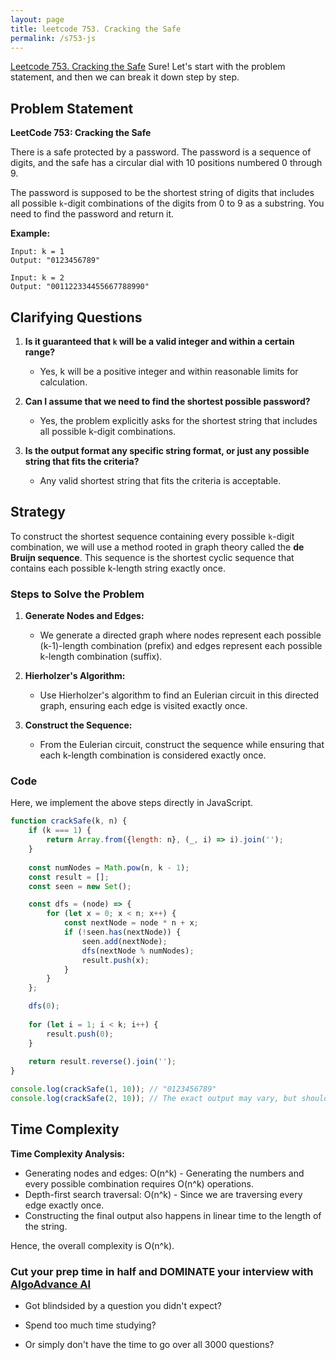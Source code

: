 ```yaml
---
layout: page
title: leetcode 753. Cracking the Safe
permalink: /s753-js
---
```

[Leetcode 753. Cracking the Safe](https://algoadvance.github.io/algoadvance/l753)
Sure! Let's start with the problem statement, and then we can break it down step by step.

## Problem Statement

**LeetCode 753: Cracking the Safe**

There is a safe protected by a password. The password is a sequence of digits, and the safe has a circular dial with 10 positions numbered 0 through 9.

The password is supposed to be the shortest string of digits that includes all possible `k`-digit combinations of the digits from 0 to 9 as a substring. You need to find the password and return it.

**Example:**
```
Input: k = 1
Output: "0123456789"

Input: k = 2
Output: "001122334455667788990"
```

## Clarifying Questions

1. **Is it guaranteed that `k` will be a valid integer and within a certain range?**
   - Yes, k will be a positive integer and within reasonable limits for calculation.
   
2. **Can I assume that we need to find the shortest possible password?**
   - Yes, the problem explicitly asks for the shortest string that includes all possible k-digit combinations.

3. **Is the output format any specific string format, or just any possible string that fits the criteria?**
   - Any valid shortest string that fits the criteria is acceptable.

## Strategy

To construct the shortest sequence containing every possible `k`-digit combination, we will use a method rooted in graph theory called the **de Bruijn sequence**. This sequence is the shortest cyclic sequence that contains each possible k-length string exactly once.

### Steps to Solve the Problem

1. **Generate Nodes and Edges:**
   - We generate a directed graph where nodes represent each possible (k-1)-length combination (prefix) and edges represent each possible k-length combination (suffix).
   
2. **Hierholzer's Algorithm:**
   - Use Hierholzer's algorithm to find an Eulerian circuit in this directed graph, ensuring each edge is visited exactly once.

3. **Construct the Sequence:**
   - From the Eulerian circuit, construct the sequence while ensuring that each k-length combination is considered exactly once.

### Code

Here, we implement the above steps directly in JavaScript.

```javascript
function crackSafe(k, n) {
    if (k === 1) {
        return Array.from({length: n}, (_, i) => i).join('');
    }
    
    const numNodes = Math.pow(n, k - 1);
    const result = [];
    const seen = new Set();

    const dfs = (node) => {
        for (let x = 0; x < n; x++) {
            const nextNode = node * n + x;
            if (!seen.has(nextNode)) {
                seen.add(nextNode);
                dfs(nextNode % numNodes);
                result.push(x);
            }
        }
    };

    dfs(0);
    
    for (let i = 1; i < k; i++) {
        result.push(0);
    }
    
    return result.reverse().join('');
}

console.log(crackSafe(1, 10)); // "0123456789"
console.log(crackSafe(2, 10)); // The exact output may vary, but should be a shortest string containing all 2-digit combinations
```

## Time Complexity

**Time Complexity Analysis:**

- Generating nodes and edges: O(n^k) - Generating the numbers and every possible combination requires O(n^k) operations.
- Depth-first search traversal: O(n^k) - Since we are traversing every edge exactly once.
- Constructing the final output also happens in linear time to the length of the string.

Hence, the overall complexity is O(n^k).


### Cut your prep time in half and DOMINATE your interview with [AlgoAdvance AI](https://algoAdvance.com)

- Got blindsided by a question you didn't expect?

- Spend too much time studying?

- Or simply don't have the time to go over all 3000 questions?

